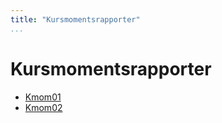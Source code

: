 ```yaml
---
title: "Kursmomentsrapporter"
...
```

Kursmomentsrapporter
=========================

* [Kmom01](reports/kmom01)
* [Kmom02](reports/kmom02)
